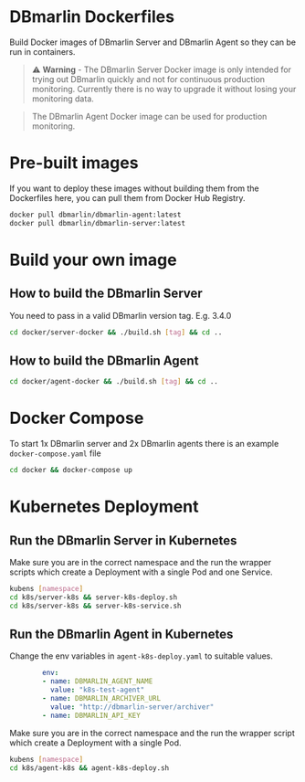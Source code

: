 # DBmarlin Dockerfiles 

Build Docker images of DBmarlin Server and DBmarlin Agent so they can be run in containers.

> ⚠️ **Warning** - The DBmarlin Server Docker image is only intended for trying out DBmarlin quickly and not for continuous production monitoring. Currently there is no way to upgrade it without losing your monitoring data.

> The DBmarlin Agent Docker image can be used for production monitoring.

# Pre-built images
If you want to deploy these images without building them from the Dockerfiles here, you can pull them from Docker Hub Registry. 
```bash
docker pull dbmarlin/dbmarlin-agent:latest
docker pull dbmarlin/dbmarlin-server:latest
```

# Build your own image
## How to build the DBmarlin Server 
You need to pass in a valid DBmarlin version tag. E.g. 3.4.0
```bash
cd docker/server-docker && ./build.sh [tag] && cd ..
```
## How to build the DBmarlin Agent
```bash
cd docker/agent-docker && ./build.sh [tag] && cd ..
```
# Docker Compose
To start 1x DBmarlin server and 2x DBmarlin agents there is an example `docker-compose.yaml` file
```bash
cd docker && docker-compose up
```

# Kubernetes Deployment
## Run the DBmarlin Server in Kubernetes
Make sure you are in the correct namespace and the run the wrapper scripts which create a Deployment with a single Pod and one Service.
```bash
kubens [namespace]
cd k8s/server-k8s && server-k8s-deploy.sh
cd k8s/server-k8s && server-k8s-service.sh
```

## Run the DBmarlin Agent in Kubernetes
Change the env variables in `agent-k8s-deploy.yaml` to suitable values.
```yaml
        env:
        - name: DBMARLIN_AGENT_NAME
          value: "k8s-test-agent"
        - name: DBMARLIN_ARCHIVER_URL
          value: "http://dbmarlin-server/archiver"
        - name: DBMARLIN_API_KEY
```
Make sure you are in the correct namespace and the run the wrapper script which create a Deployment with a single Pod.
```bash
kubens [namespace]
cd k8s/agent-k8s && agent-k8s-deploy.sh
```